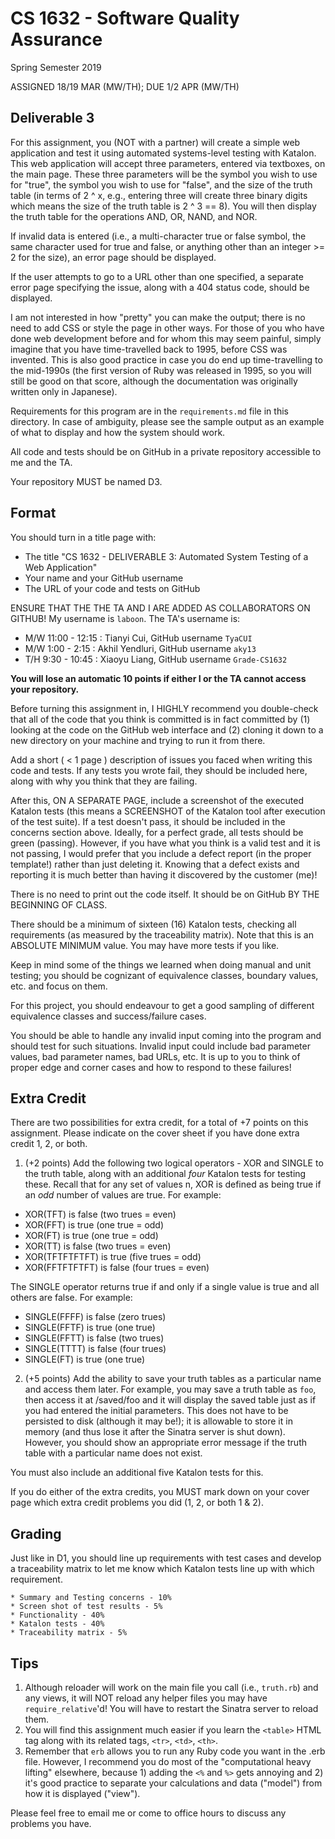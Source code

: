 # CS 1632 - Software Quality Assurance

Spring Semester 2019

ASSIGNED 18/19 MAR (MW/TH); DUE 1/2 APR (MW/TH)

## Deliverable 3

For this assignment, you (NOT with a partner) will create a simple web application and test it using automated systems-level testing with Katalon.  This web application will accept three parameters, entered via textboxes, on the main page.  These three parameters will be the symbol you wish to use for "true", the symbol you wish to use for "false", and the size of the truth table (in terms of 2 ^ x, e.g., entering three will create three binary digits which means the size of the truth table is 2 ^ 3 == 8).  You will then display the truth table for the operations AND, OR, NAND, and NOR.

If invalid data is entered (i.e., a multi-character true or false symbol, the same character used for true and false, or anything other than an integer >= 2 for the size), an error page should be displayed.

If the user attempts to go to a URL other than one specified, a separate error page specifying the issue, along with a 404 status code, should be displayed.

I am not interested in how "pretty" you can make the output; there is no need to add CSS or style the page in other ways.  For those of you who have done web development before and for whom this may seem painful, simply imagine that you have time-travelled back to 1995, before CSS was invented.  This is also good practice in case you do end up time-travelling to the mid-1990s (the first version of Ruby was released in 1995, so you will still be good on that score, although the documentation was originally written only in Japanese).

Requirements for this program are in the `requirements.md` file in this directory.  In case of ambiguity, please see the sample output as an example of what to display and how the system should work.

All code and tests should be on GitHub in a private repository accessible to me and the TA.

Your repository MUST be named D3.

## Format
You should turn in a title page with:

* The title "CS 1632 - DELIVERABLE 3: Automated System Testing of a Web Application"
* Your name and your GitHub username
* The URL of your code and tests on GitHub

ENSURE THAT THE THE TA AND I ARE ADDED AS COLLABORATORS ON GITHUB!  My username is `laboon`.  The TA's username is:

* M/W 11:00 - 12:15 : Tianyi Cui, GitHub username `TyaCUI`
* M/W 1:00 - 2:15 : Akhil Yendluri, GitHub username `aky13`
* T/H 9:30 - 10:45 : Xiaoyu Liang, GitHub username `Grade-CS1632`

__You will lose an automatic 10 points if either I or the TA cannot access your repository.__

Before turning this assignment in, I HIGHLY recommend you double-check that all of the code that you think is committed is in fact committed by (1) looking at the code on the GitHub web interface and (2) cloning it down to a new directory on your machine and trying to run it from there.

Add a short ( < 1 page ) description of issues you faced when writing this code and tests.  If any tests you wrote fail, they should be included here, along with why you think that they are failing.

After this, ON A SEPARATE PAGE, include a screenshot of the executed Katalon tests (this means a SCREENSHOT of the Katalon tool after execution of the test suite).  If a test doesn't pass, it should be included in the concerns section above.  Ideally, for a perfect grade, all tests should be green (passing).  However, if you have what you think is a valid test and it is not passing, I would prefer that you include a defect report (in the proper template!) rather than just deleting it.  Knowing that a defect exists and reporting it is much better than having it discovered by the customer (me)!

There is no need to print out the code itself.  It should be on GitHub BY THE BEGINNING OF CLASS.

There should be a minimum of sixteen (16) Katalon tests, checking all requirements (as measured by the traceability matrix).  Note that this is an ABSOLUTE MINIMUM value.  You may have more tests if you like.

Keep in mind some of the things we learned when doing manual and unit testing; you should be cognizant of equivalence classes, boundary values, etc. and focus on them.

For this project, you should endeavour to get a good sampling of different equivalence classes and success/failure cases.

You should be able to handle any invalid input coming into the program and should test for such situations.  Invalid input could include bad parameter values, bad parameter names, bad URLs, etc.  It is up to you to think of proper edge and corner cases and how to respond to these failures!

## Extra Credit

There are two possibilities for extra credit, for a total of +7 points on this assignment.  Please indicate on the cover sheet if you have done extra credit 1, 2, or both.

1. (+2 points) Add the following two logical operators - XOR and SINGLE to the truth table, along with an additional _four_ Katalon tests for testing these.  Recall that for any set of values n, XOR is defined as being true if an _odd_ number of values are true.  For example:

* XOR(TFT) is false (two trues = even)
* XOR(FFT) is true (one true = odd)
* XOR(FT) is true (one true = odd)
* XOR(TT) is false (two trues = even)
* XOR(TFTFTFTFT) is true (five trues = odd)
* XOR(FFTFTFTFT) is false (four trues = even)

The SINGLE operator returns true if and only if a single value is true and all others are false.  For example:

* SINGLE(FFFF) is false (zero trues)
* SINGLE(FFTF) is true (one true)
* SINGLE(FFTT) is false (two trues)
* SINGLE(TTTT) is false (four trues)
* SINGLE(FT) is true (one true)

2. (+5 points) Add the ability to save your truth tables as a particular name and access them later.  For example, you may save a truth table as `foo`, then access it at /saved/foo and it will display the saved table just as if you had entered the initial parameters.  This does not have to be persisted to disk (although it may be!); it is allowable to store it in memory (and thus lose it after the Sinatra server is shut down).  However, you should show an appropriate error message if the truth table with a particular name does not exist.

You must also include an additional five Katalon tests for this.

If you do either of the extra credits, you MUST mark down on your cover page which extra credit problems you did (1, 2, or both 1 & 2).

## Grading

Just like in D1, you should line up requirements with test cases and develop a traceability matrix to let me know which Katalon tests line up with which requirement.

```
* Summary and Testing concerns - 10%
* Screen shot of test results - 5%
* Functionality - 40%
* Katalon tests - 40%
* Traceability matrix - 5%
```
## Tips

1. Although reloader will work on the main file you call (i.e., `truth.rb`) and any views, it will NOT reload any helper files you may have `require_relative`'d!  You will have to restart the Sinatra server to reload them.
2. You will find this assignment much easier if you learn the `<table>` HTML tag along with its related tags, `<tr>`, `<td>`, `<th>`.
3. Remember that `erb` allows you to run any Ruby code you want in the .erb file.  However, I recommend you do most of the "computational heavy lifting" elsewhere, because 1) adding the `<%` and `%>` gets annoying and 2) it's good practice to separate your calculations and data ("model") from how it is displayed ("view").

Please feel free to email me or come to office hours to discuss any problems you have.
